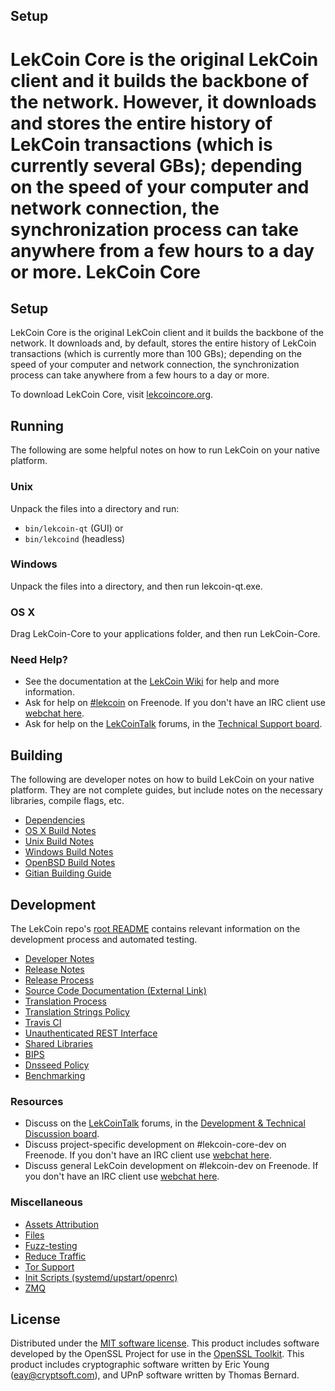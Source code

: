 
Setup
---------------------
LekCoin Core is the original LekCoin client and it builds the backbone of the network. However, it downloads and stores the entire history of LekCoin transactions (which is currently several GBs); depending on the speed of your computer and network connection, the synchronization process can take anywhere from a few hours to a day or more.
LekCoin Core
=============

Setup
---------------------
LekCoin Core is the original LekCoin client and it builds the backbone of the network. It downloads and, by default, stores the entire history of LekCoin transactions (which is currently more than 100 GBs); depending on the speed of your computer and network connection, the synchronization process can take anywhere from a few hours to a day or more.

To download LekCoin Core, visit [lekcoincore.org](https://lekcoincore.org/en/releases/).

Running
---------------------
The following are some helpful notes on how to run LekCoin on your native platform.

### Unix

Unpack the files into a directory and run:

- `bin/lekcoin-qt` (GUI) or
- `bin/lekcoind` (headless)

### Windows

Unpack the files into a directory, and then run lekcoin-qt.exe.

### OS X

Drag LekCoin-Core to your applications folder, and then run LekCoin-Core.

### Need Help?

* See the documentation at the [LekCoin Wiki](https://en.lekcoin.it/wiki/Main_Page)
for help and more information.
* Ask for help on [#lekcoin](http://webchat.freenode.net?channels=lekcoin) on Freenode. If you don't have an IRC client use [webchat here](http://webchat.freenode.net?channels=lekcoin).
* Ask for help on the [LekCoinTalk](https://lekcointalk.org/) forums, in the [Technical Support board](https://lekcointalk.org/index.php?board=4.0).

Building
---------------------
The following are developer notes on how to build LekCoin on your native platform. They are not complete guides, but include notes on the necessary libraries, compile flags, etc.

- [Dependencies](dependencies.md)
- [OS X Build Notes](build-osx.md)
- [Unix Build Notes](build-unix.md)
- [Windows Build Notes](build-windows.md)
- [OpenBSD Build Notes](build-openbsd.md)
- [Gitian Building Guide](gitian-building.md)

Development
---------------------
The LekCoin repo's [root README](/README.md) contains relevant information on the development process and automated testing.

- [Developer Notes](developer-notes.md)
- [Release Notes](release-notes.md)
- [Release Process](release-process.md)
- [Source Code Documentation (External Link)](https://dev.visucore.com/lekcoin/doxygen/)
- [Translation Process](translation_process.md)
- [Translation Strings Policy](translation_strings_policy.md)
- [Travis CI](travis-ci.md)
- [Unauthenticated REST Interface](REST-interface.md)
- [Shared Libraries](shared-libraries.md)
- [BIPS](bips.md)
- [Dnsseed Policy](dnsseed-policy.md)
- [Benchmarking](benchmarking.md)

### Resources
* Discuss on the [LekCoinTalk](https://lekcointalk.org/) forums, in the [Development & Technical Discussion board](https://lekcointalk.org/index.php?board=6.0).
* Discuss project-specific development on #lekcoin-core-dev on Freenode. If you don't have an IRC client use [webchat here](http://webchat.freenode.net/?channels=lekcoin-core-dev).
* Discuss general LekCoin development on #lekcoin-dev on Freenode. If you don't have an IRC client use [webchat here](http://webchat.freenode.net/?channels=lekcoin-dev).

### Miscellaneous
- [Assets Attribution](assets-attribution.md)
- [Files](files.md)
- [Fuzz-testing](fuzzing.md)
- [Reduce Traffic](reduce-traffic.md)
- [Tor Support](tor.md)
- [Init Scripts (systemd/upstart/openrc)](init.md)
- [ZMQ](zmq.md)

License
---------------------
Distributed under the [MIT software license](/COPYING).
This product includes software developed by the OpenSSL Project for use in the [OpenSSL Toolkit](https://www.openssl.org/). This product includes
cryptographic software written by Eric Young ([eay@cryptsoft.com](mailto:eay@cryptsoft.com)), and UPnP software written by Thomas Bernard.
